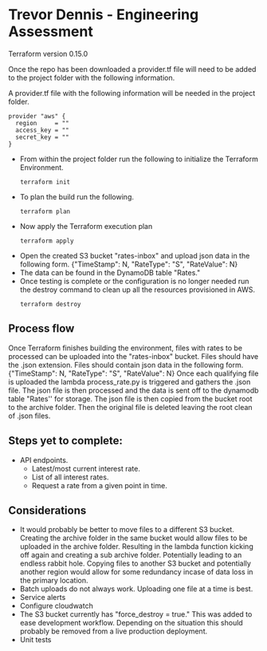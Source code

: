 # Trevor Dennis - Engineering Assessment

Terraform version 0.15.0

Once the repo has been downloaded a provider.tf file will need to be added to the project folder with the following information. 

A provider.tf file with the following information will be needed in the project folder.
```
provider "aws" {
  region     = ""
  access_key = ""
  secret_key = ""
}
```

* From within the project folder run the following to initialize the Terraform Environment.
     ```
     terraform init
     ```
* To plan the build run the following.
     ```
     terraform plan
     ```
* Now apply the Terraform execution plan 
     ```
     terraform apply
     ```
* Open the created S3 bucket "rates-inbox" and upload json data in the following form.
    {"TimeStamp": N, "RateType": "S", "RateValue": N}
* The data can be found in the DynamoDB table "Rates."
* Once testing is complete or the configuration is no longer needed run the destroy command to clean up all the resources provisioned in AWS.
     ```
     terraform destroy
     ```

## Process flow

Once Terraform finishes building the environment, files with rates to be processed can be uploaded into the "rates-inbox" bucket. Files should have the .json extension. Files should contain json data in the following form.
    {"TimeStamp": N, "RateType": "S", "RateValue": N}
Once each qualifying file is uploaded the lambda process_rate.py is triggered and gathers the .json file. The json file is then processed and the data is sent off to the dynamodb table "Rates'' for storage. The json file is then copied from the bucket root to the archive folder. Then the original file is deleted leaving the root clean of .json files.

## Steps yet to complete:
* API endpoints.
    * Latest/most current interest rate.
    * List of all interest rates.
    * Request a rate from a given point in time.


## Considerations
* It would probably be better to move files to a different S3 bucket. Creating the archive folder in the same
bucket would allow files to be uploaded in the archive folder. Resulting in the lambda function kicking off again and creating a sub archive folder. Potentially leading to an endless rabbit hole. Copying files to another S3 bucket and potentially another region would allow for some redundancy incase of data loss in the primary location.
* Batch uploads do not always work. Uploading one file at a time is best.
* Service alerts
* Configure cloudwatch 
* The S3 bucket currently has "force_destroy = true." This was added to ease development workflow. Depending on the situation this should probably be removed from a live production deployment.
* Unit tests
